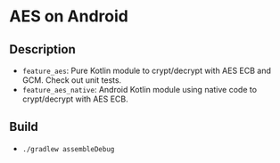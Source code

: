 # AES on Android

## Description

- `feature_aes`: Pure Kotlin module to crypt/decrypt with AES ECB and GCM. Check out unit tests.
- `feature_aes_native`: Android Kotlin module using native code to crypt/decrypt with AES ECB.

## Build

* ```./gradlew assembleDebug```

